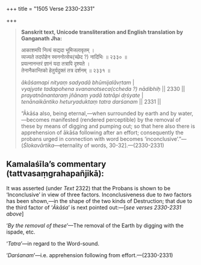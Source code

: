 +++
title = "1505 Verse 2330-2331"

+++
> **Sanskrit text, Unicode transliteration and English translation by Ganganath Jha:** 
>
> आकाशमपि नित्यं सद्यदा भूमिजलावृतम् ।  
> व्यज्यते तदपोहेन स्वननोत्सेच(च्छेद ?) नादिभिः ॥ २३३० ॥  
> प्रयत्नानन्तरं ज्ञानं यदा तत्रापि दृश्यते ।  
> तेनानैकान्तिको हेतुर्यदुक्तं तत्र दर्शनम् ॥ २३३१ ॥ 
>
> *ākāśamapi nityaṃ sadyadā bhūmijalāvṛtam* \|  
> *vyajyate tadapohena svananotseca(ccheda ?) nādibhiḥ* \|\| 2330 \|\|  
> *prayatnānantaraṃ jñānaṃ yadā tatrāpi dṛśyate* \|  
> *tenānaikāntiko heturyaduktaṃ tatra darśanam* \|\| 2331 \|\| 
>
> “Ākāśa also, being eternal,—when surrounded by earth and by water,—becomes manifested (rendered perceptible) by the removal of these by means of digging and pumping out; so that here also there is apprehension of ākāśa following after an effort; consequently the probans urged in connection with word becomes ‘inconclusive’.”—(*Ślokavārtika*—eternality of words, 30-32].—(2330-2331)



## Kamalaśīla’s commentary (tattvasaṃgrahapañjikā):

It was asserted (under *Text* 2322) that the Probans is shown to be ‘Inconclusive’ in view of three factors. Inconclusiveness due to *two* factors has been shown,—in the shape of the two kinds of Destruction; that due to the third factor of ‘*Ākāśa*’ is next pointed out:—[*see verses 2330-2331 above*]

‘*By the removal of these*’—The removal of the Earth by digging with the ispade, etc.

‘*Tatra*’—in regard to the Word-sound.

‘*Darśanam*’—i.e. apprehension following from effort.—(2330-2331)


